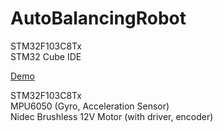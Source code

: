 # AutoBalancingRobot
STM32F103C8Tx<br>
STM32 Cube IDE

[Demo](https://youtu.be/rwV1_ijPVcU)

STM32F103C8Tx<br>
MPU6050 (Gyro, Acceleration Sensor)<br>
Nidec Brushless 12V Motor (with driver, encoder)<br>
